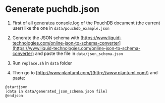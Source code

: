 # Generate puchdb.json 

1. First of all generatea console.log of the PouchDB document (the current user) like the one in `data/pouchdb_example.json`

2. Generate the JSON schema with [https://www.liquid-technologies.com/online-json-to-schema-converter](https://www.liquid-technologies.com/online-json-to-schema-converter) and paste the file in `data/json_schema.json`

3. Run `replace.sh` in `data` folder

4. Then go to [http://www.plantuml.com/](http://www.plantuml.com/) and paste:

```
@startjson
[data in data/generated_json_schema.json file]
@endjson
```
